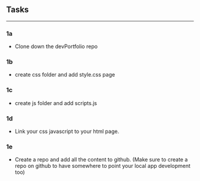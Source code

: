 ## Tasks
---
### 1a 
- Clone down the devPortfolio repo

### 1b
- create css folder and add style.css page

### 1c
- create js folder and add scripts.js

### 1d
-  Link your css javascript to your html page.

### 1e
- Create a repo and add all the content to github. (Make sure to create a repo on github to have somewhere to point your local app development too)




